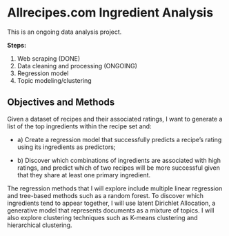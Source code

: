 # Allrecipes.com Ingredient Analysis

This is an ongoing data analysis project. 

**Steps:**
1. Web scraping (DONE)
2. Data cleaning and processing (ONGOING)
3. Regression model
4. Topic modeling/clustering

## Objectives and Methods
Given a dataset of recipes and their associated ratings, I want to generate a list of the top ingredients within the recipe set and:

* a) Create a regression model that successfully predicts a recipe’s rating using its ingredients as predictors;

* b) Discover which combinations of ingredients are associated with high ratings, and predict which of two recipes will be more successful given that they share at least one primary ingredient.

The regression methods that I will explore include multiple linear regression and tree-based methods such as a random forest.
To discover which ingredients tend to appear together, I will use latent Dirichlet Allocation, a generative model that represents documents as a mixture of topics. I will also explore clustering techniques such as K-means clustering and hierarchical clustering.
